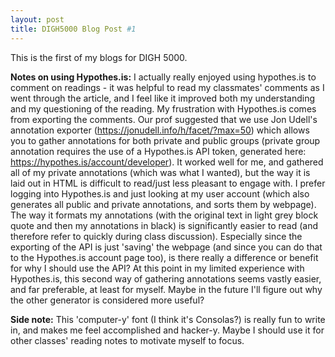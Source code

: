 ```yaml
---
layout: post
title: DIGH5000 Blog Post #1
---
```


This is the first of my blogs for DIGH 5000. 

**Notes on using Hypothes.is:**
I actually really enjoyed using hypothes.is to comment on readings - it was helpful to read my classmates' comments as I went through the article, and I feel like it improved both my understanding and my questioning of the reading. My frustration with Hypothes.is comes from exporting the comments. Our prof suggested that we use Jon Udell's annotation exporter (https://jonudell.info/h/facet/?max=50) which allows you to gather annotations for both private and public groups (private group annotation requires the use of a Hypothes.is API token, generated here: https://hypothes.is/account/developer). It worked well for me, and gathered all of my private annotations (which was what I wanted), but the way it is laid out in HTML is difficult to read/just less pleasant to engage with. I prefer logging into Hypothes.is and just looking at my user account (which also generates all public and private annotations, and sorts them by webpage). The way it formats my annotations (with the original text in light grey block quote and then my annotations in black) is significantly easier to read (and therefore refer to quickly during class discussion). Especially since the exporting of the API is just 'saving' the webpage (and since you can do that to the Hypothes.is account page too), is there really a difference or benefit for why I should use the API? At this point in my limited experience with Hypothes.is, this second way of gathering annotations seems vastly easier, and far preferable, at least for myself. Maybe in the future I'll figure out why the other generator is considered more useful?

**Side note:** This 'computer-y' font (I think it's Consolas?) is really fun to write in, and makes me feel accomplished and hacker-y. Maybe I should use it for other classes' reading notes to motivate myself to focus. 
